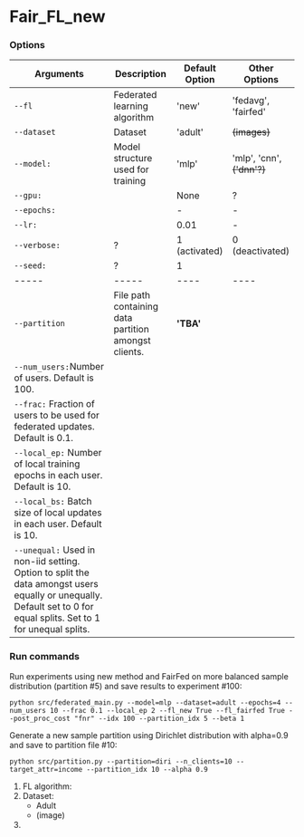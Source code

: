 # Fair_FL_new

### Options


| Arguments | Description |   Default Option   | Other Options |
| --- | -----    |----     |----       |
|  ```--fl```   | Federated learning algorithm | 'new' |     'fedavg', 'fairfed'    |
|  ```--dataset```   | Dataset |  'adult'  |    ~~(images)~~    |
|  ```--model:``` | Model structure used for training | 'mlp' | 'mlp', 'cnn', ~~('dnn'?)~~|
| ```--gpu:``` | | None | ? |
| ```--epochs:```| | - | - |
| ```--lr:```| |0.01 | - | 
| ```--verbose:```| ? | 1 (activated) | 0 (deactivated)|
| ```--seed:```| ? | 1 | |
| ----- | -----    |----     |----       |
| ```--partition``` | File path containing data partition amongst clients.| **'TBA'** |   |
| ```--num_users:```Number of users. Default is 100.
| ```--frac:```     Fraction of users to be used for federated updates. Default is 0.1.
| ```--local_ep:``` Number of local training epochs in each user. Default is 10.
| ```--local_bs:``` Batch size of local updates in each user. Default is 10.
| ```--unequal:```  Used in non-iid setting. Option to split the data amongst users equally or unequally. Default set to 0 for equal splits. Set to 1 for unequal splits.


### Run commands

Run experiments using new method and FairFed on more balanced sample distribution (partition #5) and save results to experiment #100:

```python src/federated_main.py --model=mlp --dataset=adult --epochs=4 --num_users 10 --frac 0.1 --local_ep 2 --fl_new True --fl_fairfed True --post_proc_cost "fnr" --idx 100 --partition_idx 5 --beta 1```


Generate a new sample partition using Dirichlet distribution with alpha=0.9 and save to partition file #10:

```python src/partition.py --partition=diri --n_clients=10 --target_attr=income --partition_idx 10 --alpha 0.9```

<!-- 
* ```--dataset:```  Default: 'mnist'. Options: 'mnist', 'fmnist', 'cifar'
* ```--model:```    Default: 'mlp'. Options: 'mlp', 'cnn'
* ```--gpu:```      Default: None (runs on CPU). Can also be set to the specific gpu id.
* ```--epochs:```   Number of rounds of training.
* ```--lr:```       Learning rate set to 0.01 by default.
* ```--verbose:```  Detailed log outputs. Activated by default, set to 0 to deactivate.
* ```--seed:```     Random Seed. Default set to 1. -->

<!-- #### Federated Parameters
* ```--iid:```      Distribution of data amongst users. Default set to IID. Set to 0 for non-IID.
* ```--num_users:```Number of users. Default is 100.
* ```--frac:```     Fraction of users to be used for federated updates. Default is 0.1.
* ```--local_ep:``` Number of local training epochs in each user. Default is 10.
* ```--local_bs:``` Batch size of local updates in each user. Default is 10.
* ```--unequal:```  Used in non-iid setting. Option to split the data amongst users equally or unequally. Default set to 0 for equal splits. Set to 1 for unequal splits. -->

1. FL algorithm:
2. Dataset:
    - Adult
    - (image)
2. 